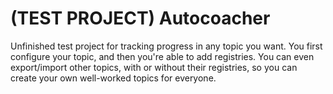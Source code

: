 # (TEST PROJECT) Autocoacher
Unfinished test project for tracking progress in any topic you want. You first configure your topic, and then you're able to add registries. You can even export/import other topics, with or without their registries, so you can create your own well-worked topics for everyone.
